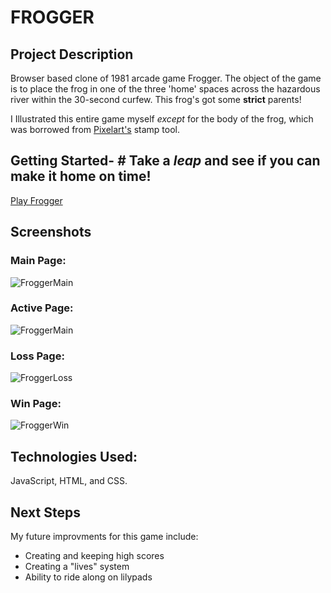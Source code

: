 # FROGGER
## Project Description
Browser based clone of 1981 arcade game Frogger. The object of the game is to place the frog in one of the three 'home' spaces across the hazardous river within the 30-second curfew. This frog's got some **strict** parents! 

I Illustrated this entire game myself *except* for the body of the frog, which was borrowed from [Pixelart's](https://www.pixilart.com/) stamp tool.

## Getting Started- # Take a *leap* and see if you can make it home on time!
[Play Frogger](https://estrellaalvarez.github.io/Frogger/)

## Screenshots
### Main Page:
![FroggerMain](/root/sei725/homework/Project-1-Browser-Game/images/FROGGERMAIN.png)
### Active Page:
![FroggerMain](/root/sei725/homework/Project-1-Browser-Game/images/FROGGERACTIVE.png)
### Loss Page:
![FroggerLoss](/root/sei725/homework/Project-1-Browser-Game/images/FROGGERMAIN.png)
### Win Page:
![FroggerWin](/root/sei725/homework/Project-1-Browser-Game/images/FroggerScW.png)

## Technologies Used:
JavaScript, HTML, and CSS.

## Next Steps
My future improvments for this game include:
* Creating and keeping high scores
* Creating a "lives" system
* Ability to ride along on lilypads